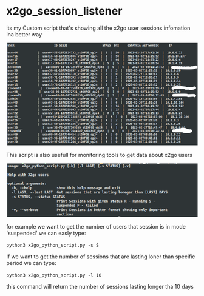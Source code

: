 # x2go_session_listener

its my Custom script that's showing all the x2go user sessions infomation ina better way

![Script Working photo](./photos/x2go1.png)


This script is also usefull for monitoring tools to get data about x2go users

![Script functions photo](./photos/helpOptions.png)

for example we want to get the number of users that session is in mode 'suspended' we can easly type:

`python3 x2go_python_script.py -s S`

If we want to get the number of sessions that are lasting loner than specific period we can type:

`python3 x2go_python_script.py -l 10`

this command will return the number of sessions lasting longer tha 10 days